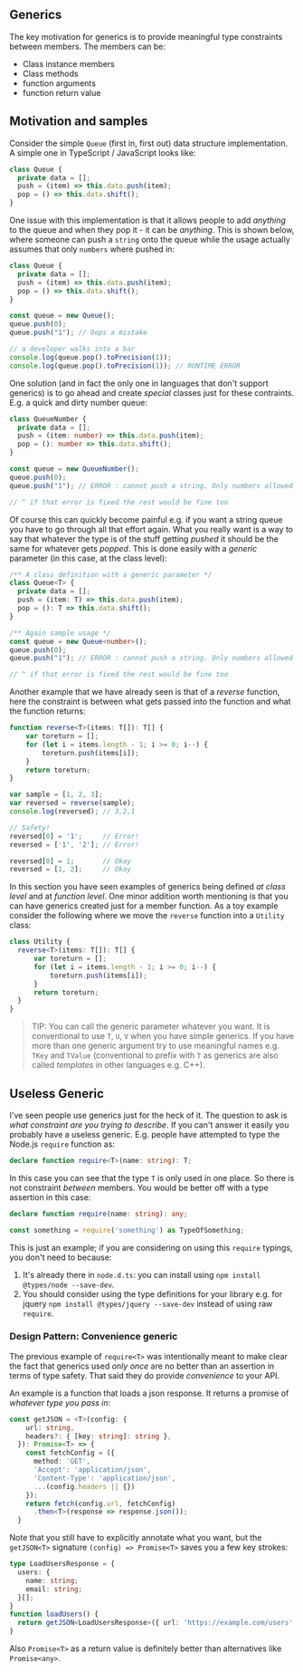 ## Generics

The key motivation for generics is to provide meaningful type constraints between members. The members can be:

* Class instance members
* Class methods
* function arguments
* function return value

## Motivation and samples

Consider the simple `Queue` (first in, first out) data structure implementation. A simple one in TypeScript / JavaScript looks like:

```ts
class Queue {
  private data = [];
  push = (item) => this.data.push(item);
  pop = () => this.data.shift();
}
```

One issue with this implementation is that it allows people to add *anything* to the queue and when they pop it - it can be *anything*. This is shown below, where someone can push a `string` onto the queue while the usage actually assumes that only `numbers` where pushed in:

```ts
class Queue {
  private data = [];
  push = (item) => this.data.push(item);
  pop = () => this.data.shift();
}

const queue = new Queue();
queue.push(0);
queue.push("1"); // Oops a mistake

// a developer walks into a bar
console.log(queue.pop().toPrecision(1));
console.log(queue.pop().toPrecision(1)); // RUNTIME ERROR
```

One solution (and in fact the only one in languages that don't support generics) is to go ahead and create *special* classes just for these contraints. E.g. a quick and dirty number queue:

```ts
class QueueNumber {
  private data = [];
  push = (item: number) => this.data.push(item);
  pop = (): number => this.data.shift();
}

const queue = new QueueNumber();
queue.push(0);
queue.push("1"); // ERROR : cannot push a string. Only numbers allowed

// ^ if that error is fixed the rest would be fine too
```

Of course this can quickly become painful e.g. if you want a string queue you have to go through all that effort again. What you really want is a way to say that whatever the type is of the stuff getting *pushed* it should be the same for whatever gets *popped*. This is done easily with a *generic* parameter (in this case, at the class level):

```ts
/** A class definition with a generic parameter */
class Queue<T> {
  private data = [];
  push = (item: T) => this.data.push(item);
  pop = (): T => this.data.shift();
}

/** Again sample usage */
const queue = new Queue<number>();
queue.push(0);
queue.push("1"); // ERROR : cannot push a string. Only numbers allowed

// ^ if that error is fixed the rest would be fine too
```

Another example that we have already seen is that of a *reverse* function, here the constraint is between what gets passed into the function and what the function returns:

```ts
function reverse<T>(items: T[]): T[] {
    var toreturn = [];
    for (let i = items.length - 1; i >= 0; i--) {
        toreturn.push(items[i]);
    }
    return toreturn;
}

var sample = [1, 2, 3];
var reversed = reverse(sample);
console.log(reversed); // 3,2,1

// Safety!
reversed[0] = '1';     // Error!
reversed = ['1', '2']; // Error!

reversed[0] = 1;       // Okay
reversed = [1, 2];     // Okay
```

In this section you have seen examples of generics being defined *at class level* and at *function level*. One minor addition worth mentioning is that you can have generics created just for a member function. As a toy example consider the following where we move the `reverse` function into a `Utility` class:

```ts
class Utility {
  reverse<T>(items: T[]): T[] {
      var toreturn = [];
      for (let i = items.length - 1; i >= 0; i--) {
          toreturn.push(items[i]);
      }
      return toreturn;
  }
}
```

> TIP: You can call the generic parameter whatever you want. It is conventional to use `T`, `U`, `V` when you have simple generics. If you have more than one generic argument try to use meaningful names e.g. `TKey` and `TValue` (conventional to prefix with `T` as generics are also called *templates* in other languages e.g. C++).

## Useless Generic

I've seen people use generics just for the heck of it. The question to ask is *what constraint are you trying to describe*. If you can't answer it easily you probably have a useless generic. E.g. people have attempted to type the Node.js `require` function as:

```ts
declare function require<T>(name: string): T;
```

In this case you can see that the type `T` is only used in one place. So there is not constraint *between* members. You would be better off with a type assertion in this case:

```ts
declare function require(name: string): any;

const something = require('something') as TypeOfSomething;
```

This is just an example; if you are considering on using this `require` typings, you don't need to because:

1. It's already there in `node.d.ts`: you can install using `npm install @types/node --save-dev`.
1. You should consider using the type definitions for your library e.g. for jquery `npm install @types/jquery --save-dev` instead of using raw `require`.

### Design Pattern: Convenience generic

The previous example of `require<T>` was intentionally meant to make clear the fact that generics used *only once* are no better than an assertion in terms of type safety. That said they do provide *convenience* to your API.

An example is a function that loads a json response. It returns a promise of *whatever type you pass in*:
```ts
const getJSON = <T>(config: {
    url: string,
    headers?: { [key: string]: string },
  }): Promise<T> => {
    const fetchConfig = ({
      method: 'GET',
      'Accept': 'application/json',
      'Content-Type': 'application/json',
      ...(config.headers || {})
    });
    return fetch(config.url, fetchConfig)
      .then<T>(response => response.json());
  }
```
Note that you still have to explicitly annotate what you want, but the `getJSON<T>` signature `(config) => Promise<T>` saves you a few key strokes:

```ts
type LoadUsersResponse = {
  users: {
    name: string;
    email: string;
  }[];
}
function loadUsers() {
  return getJSON<LoadUsersResponse>({ url: 'https://example.com/users' });
}
```

Also `Promise<T>` as a return value is definitely better than alternatives like `Promise<any>`.
